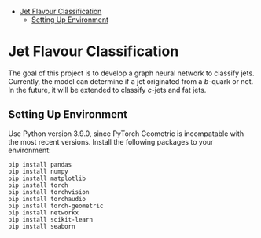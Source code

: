 * [Jet Flavour Classification](#jet-flavour-classification)
  * [Setting Up Environment](#setting-up-environment)


# Jet Flavour Classification

The goal of this project is to develop a graph neural network to classify jets. Currently, the model can determine if a jet originated from a _b_-quark or not.
In the future, it will be extended to classify _c_-jets and fat jets.


## Setting Up Environment

Use Python version 3.9.0, since PyTorch Geometric is incompatable with the most recent versions.
Install the following packages to your environment:

```
pip install pandas
pip install numpy
pip install matplotlib
pip install torch
pip install torchvision
pip install torchaudio
pip install torch-geometric
pip install networkx
pip install scikit-learn
pip install seaborn
```

